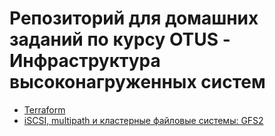 # Репозиторий для домашних заданий по курсу OTUS - Инфраструктура высоконагруженных систем
- [Terraform](./lab1)
- [iSCSI, multipath и кластерные файловые системы: GFS2](./lab2)